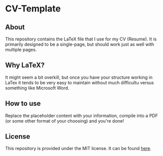 # CV-Template

## About
This repository contains the LaTeX file that I use for my CV (Resume). It is primarily designed to be a single-page, but should work just as well with multiple pages.

## Why LaTeX?
It might seem a bit overkill, but once you have your structure working in LaTex it tends to be very easy to maintain without much difficultu versus something like Microsoft Word. 

## How to use
Replace the placeholder content with your information, compile into a PDF (or some other format of your choosing) and you're done!

## License
This repository is provided under the MIT license. It can be found [here](LICENSE).
